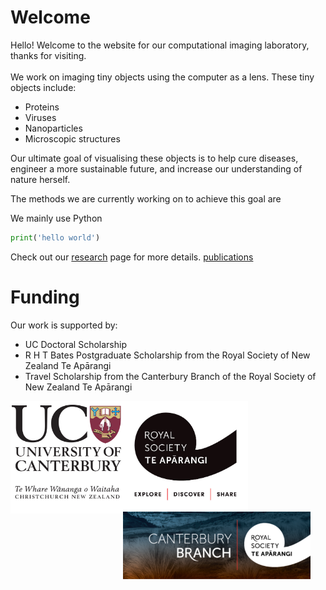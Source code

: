 # Welcome

Hello! Welcome to the website for our computational imaging laboratory, thanks for visiting.
<br>
<br>
We work on imaging tiny objects using the computer as a lens. These tiny objects include:
* Proteins
* Viruses
* Nanoparticles
* Microscopic structures

Our ultimate goal of visualising these objects is to help cure diseases, engineer a more sustainable future, and increase our understanding of nature herself.

The methods we are currently working on to achieve this goal are



We mainly use Python
```python
print('hello world')
```



Check out our 
[research](research.md) page for more details.
[publications](publications.md)


# Funding 
Our work is supported by:
* UC Doctoral Scholarship
* R H T Bates Postgraduate Scholarship from the Royal Society of New Zealand Te Apārangi
* Travel Scholarship from the Canterbury Branch of the Royal Society of New Zealand Te Apārangi

<img align="left" src="figs/logo_uc2.jpg" width="180">
<img align="left" src="figs/logo_rs.jpg" width="200">
<img align="left" src="figs/logo_rs_canty1.png" width="300">

